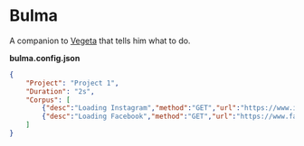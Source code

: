 # Bulma

A companion to [Vegeta](https://github.com/tsenart/vegeta) that tells him what to do.

**bulma.config.json**

```json
{
    "Project": "Project 1",
    "Duration": "2s",
    "Corpus": [
        {"desc":"Loading Instagram","method":"GET","url":"https://www.instagram.com/","header": {"Content-Type":["text/plain"]}, "body": "hello" },
        {"desc":"Loading Facebook","method":"GET","url":"https://www.facebook.com/","header": {"Content-Type":["text/json"]}, "body_file": "examples/fb_body_file.json" }
    ]
}
```